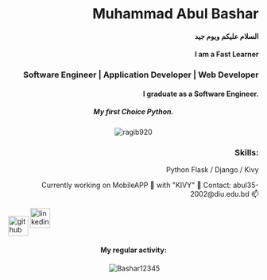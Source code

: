 <h1  align="right"> Muhammad Abul Bashar </h1>
<h4  align="right"> السلام عليكم ويوم جيد </h4>
<h4 align="right"> I am a Fast Learner </h4>
<h3 align="right">Software Engineer | Application Developer | Web Developer  </h3>
<h4 align="right">I graduate as a Software Engineer.</h4>


<h5 align="center">My first Choice Python.</h5>
<p  align="center"><img align="center" src="https://github-readme-stats.vercel.app/api/top-langs?username=Bashar12345&show_icons=true&locale=en&layout=compact&theme=graywhite" alt="ragib920" />
</p>
<h3 align="right">Skills:</h3>
<p align="right"> Python Flask / Django / Kivy </p>

<p align="right">
 Currently working on MobileAPP 🔭 with "KIVY" 🌱 
 Contact: abul35-2002@diu.edu.bd 📫 <br/>
</p>

[<img align="center" src='https://cdn.jsdelivr.net/npm/simple-icons@3.0.1/icons/github.svg' alt='github' height='40'>](https://github.com/Bashar12345)  [<img src='https://cdn.jsdelivr.net/npm/simple-icons@3.0.1/icons/linkedin.svg' alt='linkedin' height='40'>](https://www.linkedin.com/in/linkedin.com/in/muhammad-bashar-915648229/)  


<h4 align="center" >My regular activity:</h4>
<p  align="center">&nbsp;<img align="center" src="https://github-readme-stats.vercel.app/api?username=Bashar12345&hide=contribs,prs&show_icons=true&locale=en&theme=graywhite" alt="Bashar12345" /></p>



